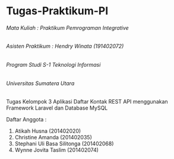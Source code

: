 # Tugas-Praktikum-PI

###### Mata Kuliah : Praktikum Pemrograman Integrative
###### Asisten Praktikum : Hendry Winata (191402072)
###### Program Studi S-1 Teknologi Informasi 
###### Universitas Sumatera Utara

Tugas Kelompok 3
Aplikasi Daftar Kontak REST API menggunakan Framework Laravel dan Database MySQL

Daftar Anggota :
1. Atikah Husna (201402020)
2. Christine Amanda (201402035)
3. Stephani Uli Basa Silitonga (201402068)
4. Wynne Jovita Taslim (201402074)
